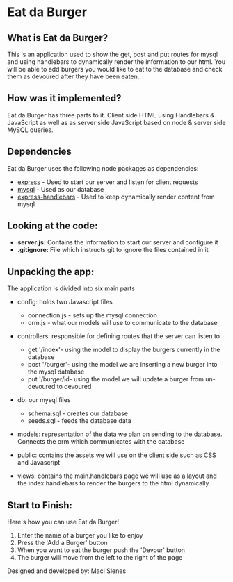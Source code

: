 # Eat da Burger

## What is Eat da Burger?

This is an application used to show the get, post and put routes for mysql and using handlebars to dynamically render the information to our html. You will be able to add burgers you would like to eat to the database and check them as devoured after they have been eaten. 

## How was it implemented?

Eat da Burger has three parts to it. Client side HTML using Handlebars & JavaScript as well as as server side JavaScript based on node & server side MySQL queries.

## Dependencies

Eat da Burger uses the following node packages as dependencies:

* [express](https://www.npmjs.com/package/express) - Used to start our server and listen for client requests
* [mysql](https://www.npmjs.com/package/mysql) - Used as our database
* [express-handlebars](https://www.npmjs.com/package/express-handlebars) - Used to keep dynamically render content from mysql


## Looking at the code:
* **server.js:** Contains the information to start our server and configure it
* **.gitignore:** File which instructs git to ignore the files contained in it

 
## Unpacking the app:
The application is divided into six main parts

* config: holds two Javascript files   
    * connection.js - sets up the mysql connection
    * orm.js - what our models will use to communicate to the database

* controllers: responsible for defining routes that the server can listen to
    * get '/index'- using the model to display the burgers currently in the database
    * post '/burger'- using the model we are inserting a new burger into the mysql database 
    * put '/burger/id- using the model we will update a burger from un-devoured to devoured

* db: our mysql files
    * schema.sql - creates our database
    * seeds.sql - feeds the database data

* models: representation of the data we plan on sending to the database. Connects the orm which communicates with the database 

* public: contains the assets we will use on the client side such as CSS and Javascript

* views: contains the main.handlebars page we will use as a layout and the index.handlebars to render the burgers to the html dynamically

 
## Start to Finish:
Here's how you can use Eat da Burger!

1. Enter the name of a burger you like to enjoy 
2. Press the 'Add a Burger' button
3. When you want to eat the burger push the 'Devour' button
4. The burger will move from the left to the right of the page


Designed and developed by: Maci Slenes
